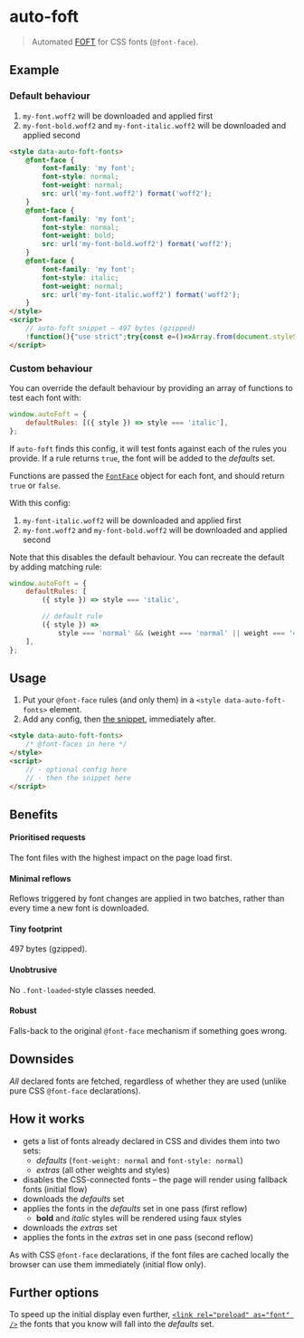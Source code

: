 # auto-foft

> Automated [FOFT](https://www.zachleat.com/web/foft) for CSS fonts (`@font-face`).

## Example

### Default behaviour

1. `my-font.woff2` will be downloaded and applied first
2. `my-font-bold.woff2` and `my-font-italic.woff2` will be downloaded and applied second

```html
<style data-auto-foft-fonts>
    @font-face {
        font-family: 'my font';
        font-style: normal;
        font-weight: normal;
        src: url('my-font.woff2') format('woff2');
    }
    @font-face {
        font-family: 'my font';
        font-style: normal;
        font-weight: bold;
        src: url('my-font-bold.woff2') format('woff2');
    }
    @font-face {
        font-family: 'my font';
        font-style: italic;
        font-weight: normal;
        src: url('my-font-italic.woff2') format('woff2');
    }
</style>
<script>
    // auto-foft snippet – 497 bytes (gzipped)
    !function(){"use strict";try{const e=()=>Array.from(document.styleSheets).find((o=>void 0!==o.ownerNode.dataset.autoFoftFonts));var o,t;const s=null!==(t=null===(o=window.autoFoft)||void 0===o?void 0:o.defaultRules)&&void 0!==t?t:[o=>"normal"===o.style&&("normal"===o.weight||"400"===o.weight)],n=o=>s.some((t=>(console.log(o,t(o)),t(o)))),a=o=>o.reduce(((o,t)=>(n(t)?o.defaults.push(t):o.extras.push(t),o)),{defaults:[],extras:[]}),d=o=>Promise.all(o.map((o=>(o.load(),o.loaded)))).then((()=>{requestAnimationFrame((()=>{o.forEach((o=>{document.fonts.add(o)}))}))}));if("fonts"in document){const o=e();if(o)try{const t=Array.from(document.fonts);o.disabled=!0;const{defaults:e,extras:s}=a(t);d(e).then((()=>{d(s)}))}catch(t){console.error(t),o.disabled=!1}else console.warn("Could not find '[data-auto-foft-fonts]' stylesheet.")}}catch(o){console.error(o)}}();
</script>
```

### Custom behaviour

You can override the default behaviour by providing an array of functions to test each font with:

```js
window.autoFoft = {
    defaultRules: [({ style }) => style === 'italic'],
};
```

If `auto-foft` finds this config, it will test fonts against each of the rules you provide. If a rule returns `true`, the font will be added to the _defaults_ set.

Functions are passed the [`FontFace`](https://developer.mozilla.org/en-US/docs/Web/API/FontFace) object for each font, and should return `true` or `false`.

With this config:

1. `my-font-italic.woff2` will be downloaded and applied first
2. `my-font.woff2` and `my-font-bold.woff2` will be downloaded and applied second

Note that this disables the default behaviour. You can recreate the default by adding matching rule:

```js
window.autoFoft = {
    defaultRules: [
        ({ style }) => style === 'italic',

        // default rule
        ({ style }) =>
            style === 'normal' && (weight === 'normal' || weight === '400'),
    ],
};
```

## Usage

1. Put your `@font-face` rules (and only them) in a `<style data-auto-foft-fonts>` element.
2. Add any config, then [the snippet](dist/snippet.min.js), immediately after.

```html
<style data-auto-foft-fonts>
    /* @font-faces in here */
</style>
<script>
    // - optional config here
    // - then the snippet here
</script>
```

## Benefits

#### Prioritised requests

The font files with the highest impact on the page load first.

#### Minimal reflows

Reflows triggered by font changes are applied in two batches, rather than every time a new font is downloaded.

#### Tiny footprint

497 bytes (gzipped).

#### Unobtrusive

No `.font-loaded`-style classes needed.

#### Robust

Falls-back to the original `@font-face` mechanism if something goes wrong.

## Downsides

_All_ declared fonts are fetched, regardless of whether they are used (unlike pure CSS `@font-face` declarations).

## How it works

-   gets a list of fonts already declared in CSS and divides them into two sets:
    -   _defaults_ (`font-weight: normal` and `font-style: normal`)
    -   _extras_ (all other weights and styles)
-   disables the CSS-connected fonts – the page will render using fallback fonts (initial flow)
-   downloads the _defaults_ set
-   applies the fonts in the _defaults_ set in one pass (first reflow)
    -   **bold** and _italic_ styles will be rendered using faux styles
-   downloads the _extras_ set
-   applies the fonts in the _extras_ set in one pass (second reflow)

As with CSS `@font-face` declarations, if the font files are cached locally the browser can use them immediately (initial flow only).

## Further options

To speed up the initial display even further, [`<link rel="preload" as="font" />`](https://developer.mozilla.org/en-US/docs/Web/HTML/Preloading_content) the fonts that you know will fall into the _defaults_ set.
